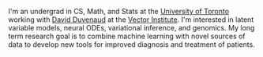 I'm an undergrad in CS, Math, and Stats at the [University of Toronto](https://www.utoronto.ca/) working with [David Duvenaud](https://www.cs.toronto.edu/~duvenaud/) at the [Vector Institute](https://vectorinstitute.ai/). I'm interested in latent variable models, neural ODEs, variational inference, and genomics. My long term research goal is to combine machine learning with novel sources of data to develop new tools for improved diagnosis and treatment of patients.
